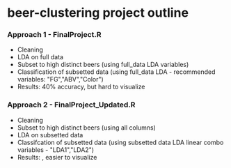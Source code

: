 # beer-clustering project outline

### Approach 1 - FinalProject.R
* Cleaning
* LDA on full data
* Subset to high distinct beers (using full_data LDA variables)
* Classification of subsetted data (using full_data LDA - recommended variables: "FG","ABV","Color")
* Results: 40% accuracy, but hard to visualize

### Approach 2 - FinalProject_Updated.R
* Cleaning
* Subset to high distinct beers (using all columns)
* LDA on subsetted data
* Classifcation of subsetted data (using subsetted data LDA linear combo variables - "LDA1","LDA2")
* Results:          , easier to visualize
